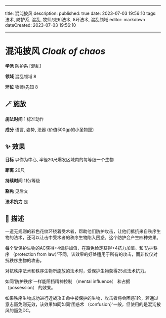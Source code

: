 
---
title: 混沌披风
description: 
published: true
date: 2023-07-03 19:56:10
tags: 法术, 防护系, 混乱, 牧师/先知法术, 8环法术, 混乱领域
editor: markdown
dateCreated: 2023-07-03 19:56:10

---

# **混沌披风** *Cloak of chaos*

**学派** 防护系 \[混乱\] 

**领域** 混乱领域 8

**环位** 牧师/先知 8

## 🪄 施放

**施法时间** 1 标准动作

**成分** 语言, 姿势, 法器 (价值500gp的小圣物匣)

## ✨ 效果 

**目标** 以你为中心, 半径20尺爆发区域内的每等级一个生物 

**距离** 20尺  

**持续时间** 1轮/等级 

**豁免** 见后文

**法术抗力** 是

## 📖 描述

一道无规则的彩色花纹环绕着受术者，帮助他们防护攻击，让他们抵抗来自秩序生物的法术，还可以让击中受术者的秩序生物陷入困惑。这个防护会产生四种效果。

  每个受保护生物的AC获得+4偏斜加值，在豁免检定获得+4抗力加值。和‘防护秩序 （protection from law）’不同，该效果的好处适用于所有的攻击，而非仅仅对抗秩序生物的攻击。

  对抗秩序法术和秩序生物所施放的法术时，受保护生物获得25点法术抗力。

  如同‘防护秩序’一样能阻挡精神控制 （mental influence） 和占据 （possession） 的效果。

  如果秩序生物成功进行近战攻击命中被保护的生物，攻击者将会困惑1轮，若通过意志豁免则无效，该效果如同如同‘困惑术 （confusion）’一般，但使用的是混沌披风的豁免DC。
    